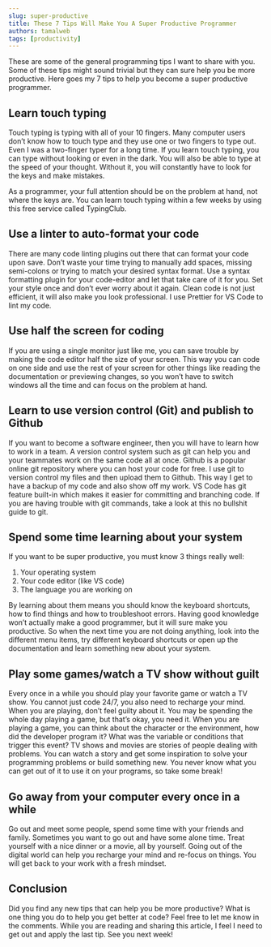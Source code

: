```yaml
---
slug: super-productive
title: These 7 Tips Will Make You A Super Productive Programmer
authors: tamalweb
tags: [productivity]
---
```


These are some of the general programming tips I want to share with you. Some of these tips might sound trivial but they can sure help you be more productive. Here goes my 7 tips to help you become a super productive programmer.

<!-- truncate -->

## Learn touch typing

Touch typing is typing with all of your 10 fingers. Many computer users don’t know how to touch type and they use one or two fingers to type out. Even I was a two-finger typer for a long time. If you learn touch typing, you can type without looking or even in the dark. You will also be able to type at the speed of your thought. Without it, you will constantly have to look for the keys and make mistakes.

As a programmer, your full attention should be on the problem at hand, not where the keys are. You can learn touch typing within a few weeks by using this free service called TypingClub.

## Use a linter to auto-format your code

There are many code linting plugins out there that can format your code upon save. Don’t waste your time trying to manually add spaces, missing semi-colons or trying to match your desired syntax format. Use a syntax formatting plugin for your code-editor and let that take care of it for you. Set your style once and don’t ever worry about it again. Clean code is not just efficient, it will also make you look professional. I use Prettier for VS Code to lint my code.

## Use half the screen for coding

If you are using a single monitor just like me, you can save trouble by making the code editor half the size of your screen. This way you can code on one side and use the rest of your screen for other things like reading the documentation or previewing changes, so you won’t have to switch windows all the time and can focus on the problem at hand.

## Learn to use version control (Git) and publish to Github

If you want to become a software engineer, then you will have to learn how to work in a team. A version control system such as git can help you and your teammates work on the same code all at once. Github is a popular online git repository where you can host your code for free. I use git to version control my files and then upload them to Github. This way I get to have a backup of my code and also show off my work. VS Code has git feature built-in which makes it easier for committing and branching code. If you are having trouble with git commands, take a look at this no bullshit guide to git.

## Spend some time learning about your system

If you want to be super productive, you must know 3 things really well:

1. Your operating system
2. Your code editor (like VS code)
3. The language you are working on

By learning about them means you should know the keyboard shortcuts, how to find things and how to troubleshoot errors. Having good knowledge won’t actually make a good programmer, but it will sure make you productive. So when the next time you are not doing anything, look into the different menu items, try different keyboard shortcuts or open up the documentation and learn something new about your system.

## Play some games/watch a TV show without guilt

Every once in a while you should play your favorite game or watch a TV show. You cannot just code 24/7, you also need to recharge your mind. When you are playing, don’t feel guilty about it. You may be spending the whole day playing a game, but that’s okay, you need it. When you are playing a game, you can think about the character or the environment, how did the developer program it? What was the variable or conditions that trigger this event? TV shows and movies are stories of people dealing with problems. You can watch a story and get some inspiration to solve your programming problems or build something new. You never know what you can get out of it to use it on your programs, so take some break!

## Go away from your computer every once in a while

Go out and meet some people, spend some time with your friends and family. Sometimes you want to go out and have some alone time. Treat yourself with a nice dinner or a movie, all by yourself. Going out of the digital world can help you recharge your mind and re-focus on things. You will get back to your work with a fresh mindset.

## Conclusion

Did you find any new tips that can help you be more productive? What is one thing you do to help you get better at code? Feel free to let me know in the comments. While you are reading and sharing this article, I feel I need to get out and apply the last tip. See you next week!
